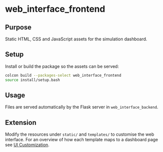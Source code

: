 # web_interface_frontend

## Purpose
Static HTML, CSS and JavaScript assets for the simulation dashboard.

## Setup
Install or build the package so the assets can be served:

```bash
colcon build --packages-select web_interface_frontend
source install/setup.bash
```

## Usage
Files are served automatically by the Flask server in `web_interface_backend`.

## Extension
Modify the resources under `static/` and `templates/` to customise the web interface.
For an overview of how each template maps to a dashboard page see
[UI Customization](../../docs/ui_customization.md).

